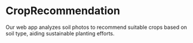 # CropRecommendation
Our web app analyzes soil photos to recommend suitable crops based on soil type, aiding sustainable planting efforts.
